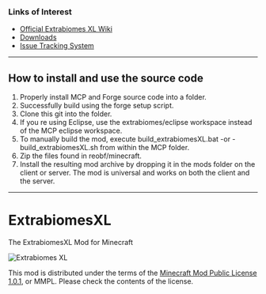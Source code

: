 ### Links of Interest
 - [Official Extrabiomes XL Wiki](/ScottKillen/ExtrabiomesXL/wiki)
 - [Downloads](/ScottKillen/ExtrabiomesXL/downloads)
 - [Issue Tracking System](/ScottKillen/ExtrabiomesXL/issues)
 
* * *

## How to install and use the source code

1. Properly install MCP and Forge source code into a folder.
2. Successfully build using the forge setup script.
3. Clone this git into the folder.
4. If you re using Eclipse, use the extrabiomes/eclipse workspace instead of the MCP eclipse workspace.
5. To manually build the mod, execute build_extrabiomesXL.bat -or - build_extrabiomesXL.sh from within the MCP folder.
6. Zip the files found in reobf/minecraft.
7. Install the resulting mod archive by dropping it in the mods folder on the client or server. The mod is universal and works on both the client and the server.

* * *
ExtrabiomesXL
=============
The ExtrabiomesXL Mod for Minecraft

![Extrabiomes XL](http://i.imgur.com/zoY3L.png)

This mod is distributed under the terms of the [Minecraft Mod Public License 1.0.1](https://raw.github.com/ScottKillen/ExtrabiomesXL/master/MMPL-1.0.txt), or MMPL. Please check the contents of the license.
